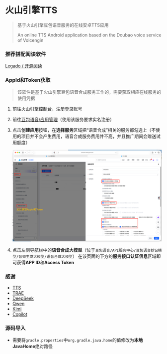 # 火山引擎TTS

> 基于火山引擎豆包语音服务的在线安卓TTS应用
>
> An online TTS Android application based on the Doubao voice service of Volcengin

### 推荐搭配阅读软件

[Legado / 开源阅读](https://github.com/gedoor/legado)

### AppId和Token获取

> 该软件是基于火山引擎豆包语音合成服务工作的，需要获取相应在线服务的使用凭据

1. 前往火山引擎[控制台](https://console.volcengine.com)，注册登录账号

2. 前往[豆包语音/应用管理](https://console.volcengine.com/speech/app)（使用该服务要求实名注册）

3. 点击**创建应用**按钮，在**选择服务**区域把“语音合成”相关的服务都勾选上（不使用的项目并不会产生费用，语音合成服务费用并不高，并且推广期间会赠送试用额度）

   ![创建应用](./images/创建应用.png)

4. 点击左侧导航栏中的**语音合成大模型**（位于`豆包语音/API服务中心/豆包语音妙记模型/音频生成大模型/语音合成大模型`）
   在该页面的下方的**服务接口认证信息**区域即可获得**APP ID**和**Access Token**

### 感谢

- [TTS](https://github.com/ag2s20150909/TTS)
- [TRAE](https://www.trae.cn)
- [DeepSeek](https://www.deepseek.com)
- [Qwen](https://www.aliyun.com/product/tongyi)
- [Kimi](https://www.kimi.com/zh/)
- [Copilot](https://copilot.microsoft.com/)

### 源码导入

- 需要将`gradle.properties`中`org.gradle.java.home`的值修改为**本地JavaHome**绝对路径